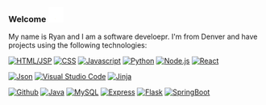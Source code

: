 ### Welcome <img src="https://raw.githubusercontent.com/ryancupp/ryancupp/master/wave.gif" width="30px">

My name is Ryan and I am a software develoepr. I'm from Denver and have projects using the following technologies:

[![HTML/JSP][HTML]][HTML-url]
[![CSS][CSS]][CSS-url]
[![Javascript][Javascript]][Javascript-url]
[![Python][Python]][Python-url]
[![Node.js][Node]][Node-url]
[![React][React]][React-url]

[![Json][Json]][Json-url]
[![Visual Studio Code][VS]][VS-url]
[![Jinja][Jinja]][Jinja-url]

[![Github][Github]][Github-url]
[![Java][Java]][Java-url]
[![MySQL][MySQL]][MySQL-url]
[![Express][Express]][Express-url]
[![Flask][Flask]][Flask-url]
[![SpringBoot][SpringBoot]][SpringBoot-url]


<!-- MARKDOWN LINKS & IMAGES -->
<!-- https://www.markdownguide.org/basic-syntax/#reference-style-links -->
[Java]: https://img.shields.io/badge/Java-red
[Java-url]: https://docs.oracle.com/en/java/
[React]: https://img.shields.io/badge/-React-black?logo=react
[React-url]: https://reactjs.org/
[Javascript]: https://img.shields.io/badge/Javascript-yellow?logo=javascript
[Javascript-url]: https://developer.mozilla.org/en-US/docs/Web/JavaScript
[SpringBoot]: https://img.shields.io/badge/SpringBoot-gray?logo=springboot
[SpringBoot-url]: https://docs.spring.io/spring-
[CSS]: https://img.shields.io/badge/CSS-blue?logo=css3
[CSS-url]: https://developer.mozilla.org/en-US/docs/Web/CSS
[HTML]: https://img.shields.io/badge/-HTML-orange?logo=HTML5
[HTML-url]: https://developer.mozilla.org/en-US/docs/Web/HTML
[Python]:https://img.shields.io/badge/-Python-orange?logo=python
[Python-url]: https://docs.python.org/3/
[VS]:https://img.shields.io/badge/-VisualStudio-black?logo=visualstudiocode
[Vs-url]: https://code.visualstudio.com/
[Github]:https://img.shields.io/badge/-Github-black?logo=github
[Github-url]: https://github.com/jsath
[Node]: https://img.shields.io/badge/-Node.js-black?logo=nodedotjs
[Node-url]: https://nodejs.org/en/
[Json]: https://img.shields.io/badge/-Json-gray?logo=json
[Json-url]: https://www.json.org/json-en.html
[Jinja]: https://img.shields.io/badge/-Jinja-red?logo=jinja
[Jinja-url]: https://img.shields.io/badge/-Jinja-red?logo=jinja]
[Flask]: https://img.shields.io/badge/-Flask-red?logo=flask
[Flask-url]: https://flask.palletsprojects.com/en/2.2.x/
[Express]: https://img.shields.io/badge/-Express-black?logo=express
[Express-url]: https://www.prisma.io/express
[MySQL]: https://img.shields.io/badge/MySQL-grey?logo=mysql
[MySQL-url]: https://dev.mysql.com/doc/

<!--
**ryancupp/ryancupp** is a ✨ _special_ ✨ repository because its `README.md` (this file) appears on your GitHub profile.

Here are some ideas to get you started:

- 🔭 I’m currently working on ...
- 🌱 I’m currently learning ...
- 👯 I’m looking to collaborate on ...
- 🤔 I’m looking for help with ...
- 💬 Ask me about ...
- 📫 How to reach me: ...
- 😄 Pronouns: ...
- ⚡ Fun fact: ...
-->
